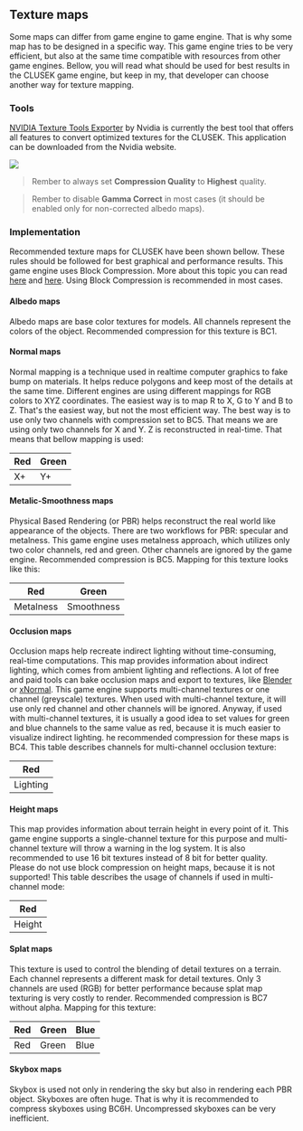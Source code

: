 ## Texture maps

Some maps can differ from game engine to game engine. That is why some map has to be designed in a specific way. This game engine tries to be very efficient, but also at the same time compatible with resources from other game engines. Bellow, you will read what should be used for best results in the CLUSEK game engine, but keep in my, that developer can choose another way for texture mapping.

### Tools

[NVIDIA Texture Tools Exporter](https://developer.nvidia.com/nvidia-texture-tools-exporter) by Nvidia is currently the best tool that offers all features to convert optimized textures for the CLUSEK. This application can be downloaded from the Nvidia website.

<img src="nvidia_texture_tool.jpg">

> Rember to always set **Compression Quality** to **Highest** quality.

> Rember to disable **Gamma Correct** in most cases (it should be enabled only for non-corrected albedo maps).

### Implementation

Recommended texture maps for CLUSEK have been shown bellow. These rules should be followed for best graphical and performance results. This game engine uses Block Compression. More about this topic you can read [here](https://docs.microsoft.com/en-us/windows/win32/direct3d11/texture-block-compression-in-direct3d-11) and [here](http://www.reedbeta.com/blog/understanding-bcn-texture-compression-formats/). Using Block Compression is recommended in most cases.

#### Albedo maps

Albedo maps are base color textures for models. All channels represent the colors of the object. Recommended compression for this texture is BC1.

#### Normal maps

Normal mapping is a technique used in realtime computer graphics to fake bump on materials. It helps reduce polygons and keep most of the details at the same time. Different engines are using different mappings for RGB colors to XYZ coordinates. The easiest way is to map R to X, G to Y and B to Z. That's the easiest way, but not the most efficient way. The best way is to use only two channels with compression set to BC5. That means we are using only two channels for X and Y. Z is reconstructed in real-time. That means that bellow mapping is used:

| Red | Green |
|-----|-------|
| X+  | Y+    |

#### Metalic-Smoothness maps

Physical Based Rendering (or PBR) helps reconstruct the real world like appearance of the objects. There are two workflows for PBR: specular and metalness. This game engine uses metalness approach, which utilizes only two color channels, red and green. Other channels are ignored by the game engine. Recommended compression is BC5. Mapping for this texture looks like this:

| Red       | Green      |
|-----------|------------|
| Metalness | Smoothness |

#### Occlusion maps

Occlusion maps help recreate indirect lighting without time-consuming, real-time computations. This map provides information about indirect lighting, which comes from ambient lighting and reflections. A lot of free and paid tools can bake occlusion maps and export to textures, like [Blender](https://www.blender.org/) or [xNormal](https://xnormal.net/). This game engine supports multi-channel textures or one channel (greyscale) textures. When used with multi-channel texture, it will use only red channel and other channels will be ignored. Anyway, if used with multi-channel textures, it is usually a good idea to set values for green and blue channels to the same value as red, because it is much easier to visualize indirect lighting. he recommended compression for these maps is BC4. This table describes channels for multi-channel occlusion texture:

| Red      |
|----------|
| Lighting |

#### Height maps

This map provides information about terrain height in every point of it. This game engine supports a single-channel texture for this purpose and multi-channel texture will throw a warning in the log system. It is also recommended to use 16 bit textures instead of 8 bit for better quality. Please do not use block compression on height maps, because it is not supported! This table describes the usage of channels if used in multi-channel mode:

| Red    |
|--------|
| Height |

#### Splat maps

This texture is used to control the blending of detail textures on a terrain. Each channel represents a different mask for detail textures. Only 3 channels are used (RGB) for better performance because splat map texturing is very costly to render. Recommended compression is BC7 without alpha.  Mapping for this texture:

| Red | Green | Blue |
|-----|-------|------|
| Red | Green | Blue |

#### Skybox maps

Skybox is used not only in rendering the sky but also in rendering each PBR object. Skyboxes are often huge. That is why it is recommended to compress skyboxes using BC6H. Uncompressed skyboxes can be very inefficient.